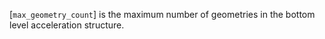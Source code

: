 [`max_geometry_count`] is the maximum number
of geometries in the bottom level acceleration structure.